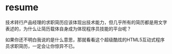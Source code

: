 # resume
技术转行产品经理的求职简历应该体现出技术能力，但几乎所有的简历都是用文字表述的，为什么让简历载体自身成为体现程序员技能的平台呢？

如果你还不明白我说的是什么意思，那就看看这个超级酷炫的HTML5互动式程序员求职简历，一定会让你惊异不已。


